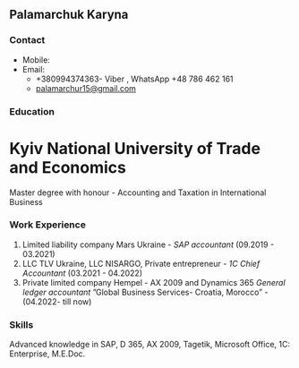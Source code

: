## Palamarchuk Karyna ##

### Contact ###
* Mobile:
*  Email:
    + +380994374363- Viber , WhatsApp +48 786 462 161
    + palamarchur15@gmail.com


### Education ###
Kyiv National University of Trade and Economics 
====
Master degree with honour - Accounting and Taxation in International Business


### Work Experience ###
1. Limited liability company Mars Ukraine - *SAP  accountant* (09.2019 - 03.2021) 
2. LLC TLV Ukraine, LLC NISARGO, Private entrepreneur -  *1C Chief Accountant* (03.2021 - 04.2022)
3. Private limited company Hempel - AX 2009 and Dynamics 365 *General ledger accountant* ”Global Business Services- Croatia, Morocco” - (04.2022- till now)


### Skills ###
Advanced knowledge in SAP, D 365, AX 2009, Tagetik,  Microsoft Office, 1C: Enterprise, M.E.Doc.













